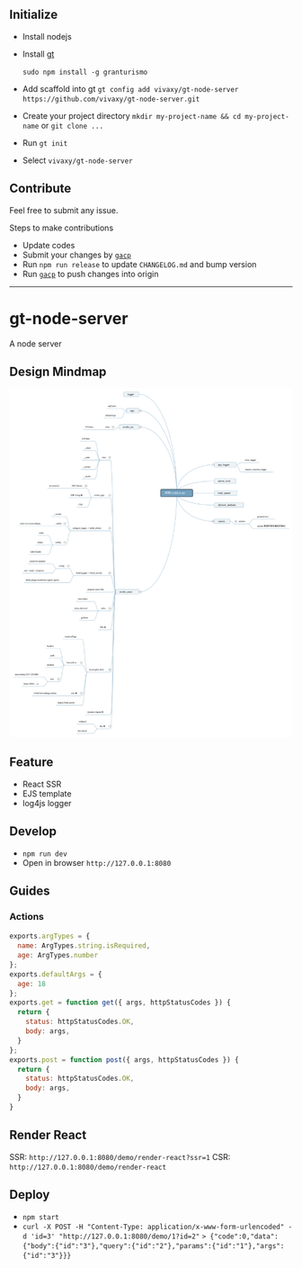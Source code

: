 ## Initialize

- Install nodejs
- Install [gt](https://github.com/vivaxy/granturismo)

    `sudo npm install -g granturismo`

- Add scaffold into gt `gt config add vivaxy/gt-node-server https://github.com/vivaxy/gt-node-server.git`
- Create your project directory `mkdir my-project-name && cd my-project-name` or `git clone ...`
- Run `gt init`
- Select `vivaxy/gt-node-server`

## Contribute

Feel free to submit any issue.

Steps to make contributions

- Update codes
- Submit your changes by [`gacp`](https://github.com/vivaxy/gacp)
- Run `npm run release` to update `CHANGELOG.md` and bump version
- Run [`gacp`](https://github.com/vivaxy/gacp) to push changes into origin

----------

# gt-node-server

A node server

## Design Mindmap

![Design Mindmap](./docs/assets/design-mindmap.svg)

## Feature

- React SSR
- EJS template
- log4js logger

## Develop

- `npm run dev`
- Open in browser `http://127.0.0.1:8080`

## Guides

### Actions

```js
exports.argTypes = {
  name: ArgTypes.string.isRequired,
  age: ArgTypes.number
};
exports.defaultArgs = {
  age: 18
};
exports.get = function get({ args, httpStatusCodes }) {
  return {
    status: httpStatusCodes.OK,
    body: args,
  }
};
exports.post = function post({ args, httpStatusCodes }) {
  return {
    status: httpStatusCodes.OK,
    body: args,
  }
}
```

## Render React

SSR: `http://127.0.0.1:8080/demo/render-react?ssr=1`
CSR: `http://127.0.0.1:8080/demo/render-react`

## Deploy

- `npm start`
- `curl -X POST -H "Content-Type: application/x-www-form-urlencoded" -d 'id=3' "http://127.0.0.1:8080/demo/1?id=2"`
`> {"code":0,"data":{"body":{"id":"3"},"query":{"id":"2"},"params":{"id":"1"},"args":{"id":"3"}}}`
